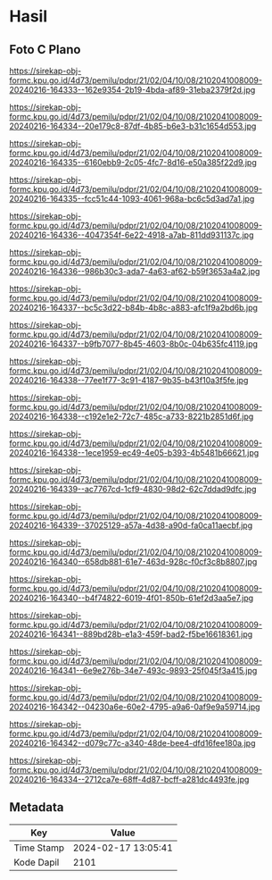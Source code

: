 # Hasil

## Foto C Plano

https://sirekap-obj-formc.kpu.go.id/4d73/pemilu/pdpr/21/02/04/10/08/2102041008009-20240216-164333--162e9354-2b19-4bda-af89-31eba2379f2d.jpg

https://sirekap-obj-formc.kpu.go.id/4d73/pemilu/pdpr/21/02/04/10/08/2102041008009-20240216-164334--20e179c8-87df-4b85-b6e3-b31c1654d553.jpg

https://sirekap-obj-formc.kpu.go.id/4d73/pemilu/pdpr/21/02/04/10/08/2102041008009-20240216-164335--6160ebb9-2c05-4fc7-8d16-e50a385f22d9.jpg

https://sirekap-obj-formc.kpu.go.id/4d73/pemilu/pdpr/21/02/04/10/08/2102041008009-20240216-164335--fcc51c44-1093-4061-968a-bc6c5d3ad7a1.jpg

https://sirekap-obj-formc.kpu.go.id/4d73/pemilu/pdpr/21/02/04/10/08/2102041008009-20240216-164336--4047354f-6e22-4918-a7ab-811dd931137c.jpg

https://sirekap-obj-formc.kpu.go.id/4d73/pemilu/pdpr/21/02/04/10/08/2102041008009-20240216-164336--986b30c3-ada7-4a63-af62-b59f3653a4a2.jpg

https://sirekap-obj-formc.kpu.go.id/4d73/pemilu/pdpr/21/02/04/10/08/2102041008009-20240216-164337--bc5c3d22-b84b-4b8c-a883-afc1f9a2bd6b.jpg

https://sirekap-obj-formc.kpu.go.id/4d73/pemilu/pdpr/21/02/04/10/08/2102041008009-20240216-164337--b9fb7077-8b45-4603-8b0c-04b635fc4119.jpg

https://sirekap-obj-formc.kpu.go.id/4d73/pemilu/pdpr/21/02/04/10/08/2102041008009-20240216-164338--77ee1f77-3c91-4187-9b35-b43f10a3f5fe.jpg

https://sirekap-obj-formc.kpu.go.id/4d73/pemilu/pdpr/21/02/04/10/08/2102041008009-20240216-164338--c192e1e2-72c7-485c-a733-8221b2851d6f.jpg

https://sirekap-obj-formc.kpu.go.id/4d73/pemilu/pdpr/21/02/04/10/08/2102041008009-20240216-164338--1ece1959-ec49-4e05-b393-4b5481b66621.jpg

https://sirekap-obj-formc.kpu.go.id/4d73/pemilu/pdpr/21/02/04/10/08/2102041008009-20240216-164339--ac7767cd-1cf9-4830-98d2-62c7ddad9dfc.jpg

https://sirekap-obj-formc.kpu.go.id/4d73/pemilu/pdpr/21/02/04/10/08/2102041008009-20240216-164339--37025129-a57a-4d38-a90d-fa0ca11aecbf.jpg

https://sirekap-obj-formc.kpu.go.id/4d73/pemilu/pdpr/21/02/04/10/08/2102041008009-20240216-164340--658db881-61e7-463d-928c-f0cf3c8b8807.jpg

https://sirekap-obj-formc.kpu.go.id/4d73/pemilu/pdpr/21/02/04/10/08/2102041008009-20240216-164340--b4f74822-6019-4f01-850b-61ef2d3aa5e7.jpg

https://sirekap-obj-formc.kpu.go.id/4d73/pemilu/pdpr/21/02/04/10/08/2102041008009-20240216-164341--889bd28b-e1a3-459f-bad2-f5be16618361.jpg

https://sirekap-obj-formc.kpu.go.id/4d73/pemilu/pdpr/21/02/04/10/08/2102041008009-20240216-164341--6e9e276b-34e7-493c-9893-25f045f3a415.jpg

https://sirekap-obj-formc.kpu.go.id/4d73/pemilu/pdpr/21/02/04/10/08/2102041008009-20240216-164342--04230a6e-60e2-4795-a9a6-0af9e9a59714.jpg

https://sirekap-obj-formc.kpu.go.id/4d73/pemilu/pdpr/21/02/04/10/08/2102041008009-20240216-164342--d079c77c-a340-48de-bee4-dfd16fee180a.jpg

https://sirekap-obj-formc.kpu.go.id/4d73/pemilu/pdpr/21/02/04/10/08/2102041008009-20240216-164334--2712ca7e-68ff-4d87-bcff-a281dc4493fe.jpg


## Metadata

| Key        | Value               |
| ---------- | ------------------- |
| Time Stamp | 2024-02-17 13:05:41 |
| Kode Dapil | 2101                |




